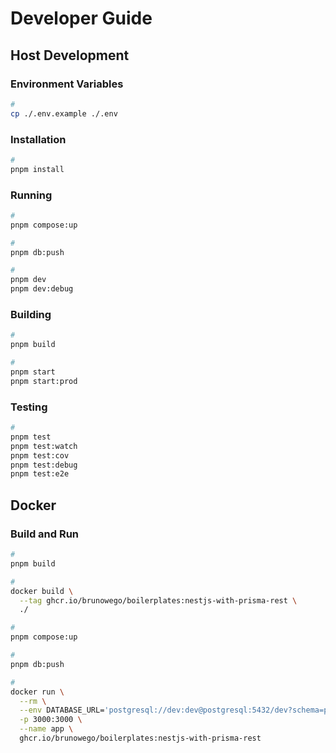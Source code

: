 # Developer Guide

## Host Development

### Environment Variables

```sh
#
cp ./.env.example ./.env
```

### Installation

```sh
#
pnpm install
```

### Running

```bash
#
pnpm compose:up

#
pnpm db:push

#
pnpm dev
pnpm dev:debug
```

### Building

```sh
#
pnpm build

#
pnpm start
pnpm start:prod
```

### Testing

```bash
#
pnpm test
pnpm test:watch
pnpm test:cov
pnpm test:debug
pnpm test:e2e
```

## Docker

### Build and Run

```sh
#
pnpm build

#
docker build \
  --tag ghcr.io/brunowego/boilerplates:nestjs-with-prisma-rest \
  ./

#
pnpm compose:up

#
pnpm db:push

#
docker run \
  --rm \
  --env DATABASE_URL='postgresql://dev:dev@postgresql:5432/dev?schema=public' \
  -p 3000:3000 \
  --name app \
  ghcr.io/brunowego/boilerplates:nestjs-with-prisma-rest
```
